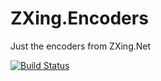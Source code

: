 # ZXing.Encoders

Just the encoders from ZXing.Net

[![Build Status](https://craigb.visualstudio.com/GitHub%20CI/_apis/build/status/craig-b.ZXing.Encoders?branchName=master)](https://craigb.visualstudio.com/GitHub%20CI/_build/latest?definitionId=8&branchName=master)
